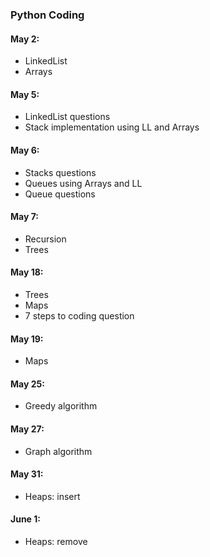 ### Python Coding

#### May 2:
- LinkedList
- Arrays

#### May 5:
- LinkedList questions
- Stack implementation using LL and Arrays

#### May 6:
- Stacks questions
- Queues using Arrays and LL
- Queue questions

#### May 7:
- Recursion
- Trees

#### May 18:
- Trees
- Maps
- 7 steps to coding question

#### May 19:
- Maps

#### May 25:
- Greedy algorithm

#### May 27:
- Graph algorithm

#### May 31:
- Heaps: insert

#### June 1:
- Heaps: remove
